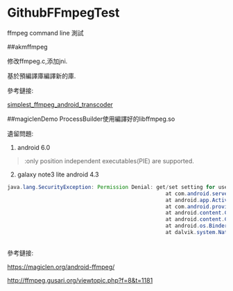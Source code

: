 # GithubFFmpegTest
ffmpeg command line 測試

##akmffmpeg

修改ffmpeg.c,添加jni.

基於預編譯庫編譯新的庫.

參考鏈接:

[simplest_ffmpeg_android_transcoder](https://github.com/leixiaohua1020/simplest_ffmpeg_mobile/tree/master/simplest_ffmpeg_android_transcoder)

##magiclenDemo
ProcessBuilder使用編譯好的libffmpeg.so  

遺留問題:

1. android 6.0 
> :only position independent executables(PIE) are supported. 
2. galaxy note3 lite android 4.3 
```java
java.lang.SecurityException: Permission Denial: get/set setting for user asks to run as user -2 but is calling from user 0; this requires android.permission.INTERACT_ACROSS_USERS_FULL
                                                   at com.android.server.am.ActivityManagerService.handleIncomingUser(ActivityManagerService.java:13466)
                                                   at android.app.ActivityManager.handleIncomingUser(ActivityManager.java:2058)
                                                   at com.android.providers.settings.SettingsProvider.callFromPackage(SettingsProvider.java:615)
                                                   at android.content.ContentProvider$Transport.call(ContentProvider.java:279)
                                                   at android.content.ContentProviderNative.onTransact(ContentProviderNative.java:273)
                                                   at android.os.Binder.execTransact(Binder.java:388)
                                                   at dalvik.system.NativeStart.run(Native Method)
                                    
```

參考鏈接: 

https://magiclen.org/android-ffmpeg/

http://ffmpeg.gusari.org/viewtopic.php?f=8&t=1181
